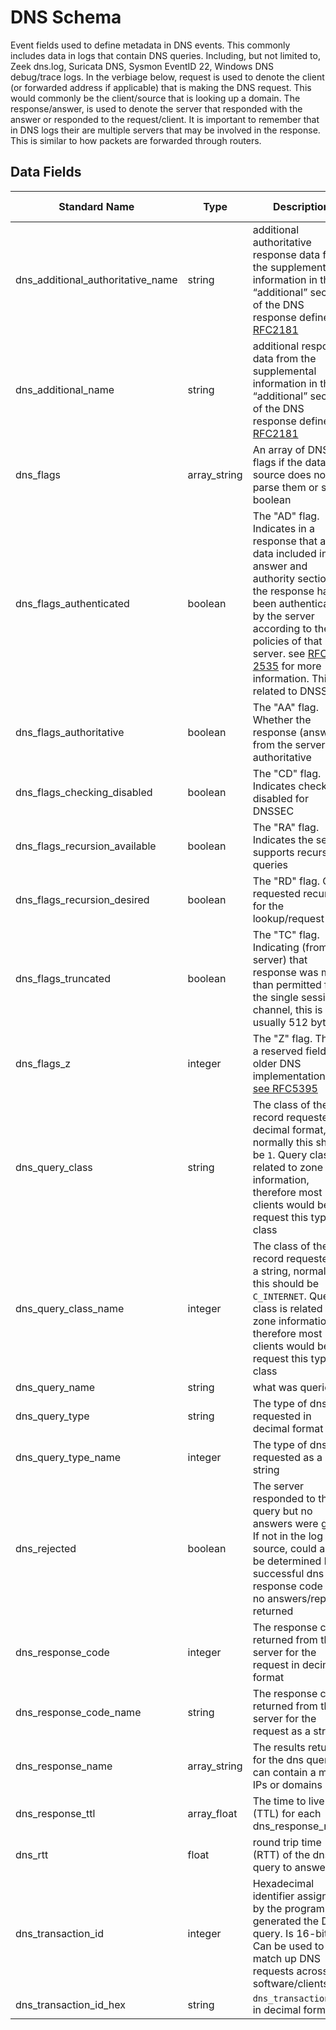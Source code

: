 # DNS Schema

Event fields used to define metadata in DNS events. This commonly includes data in logs that contain DNS queries.
Including, but not limited to, Zeek dns.log, Suricata DNS, Sysmon EventID 22, Windows DNS debug/trace logs.
In the verbiage below, request is used to denote the client (or forwarded address if applicable) that is making the DNS request. This would commonly be the client/source that is looking up a domain.
The response/answer, is used to denote the server that responded with the answer or responded to the request/client.
It is important to remember that in DNS logs their are multiple servers that may be involved in the response. This is similar to how packets are forwarded through routers.

## Data Fields

| Standard Name | Type | Description | Sample Value |
|--------|---------|-------|-------|
| dns_additional_authoritative_name | string | additional authoritative response data from the supplemental information in the “additional” section of the DNS response defined in [RFC2181](https://tools.ietf.org/html/rfc2181#section-5.4.1) | `google.com` |
| dns_additional_name | string | additional response data from the supplemental information in the “additional” section of the DNS response defined in [RFC2181](https://tools.ietf.org/html/rfc2181#section-5.4.1) | `10.10.10.1` |
| dns_flags | array_string | An array of DNS flags if the data source does not parse them or set as boolean | `[ "1", "0" ]` |
| dns_flags_authenticated | boolean | The "AD" flag. Indicates in a response that all data included in the answer and authority sections of the response have been authenticated by the server according to the policies of that server. see [RFC 2535](https://tools.ietf.org/html/rfc3655#section-6.1) for more information. This is related to DNSSEC | `false` |
| dns_flags_authoritative | boolean | The "AA" flag. Whether the response (answer) from the server was authoritative | `true` |
| dns_flags_checking_disabled | boolean | The "CD" flag. Indicates checking disabled for DNSSEC | `true` |
| dns_flags_recursion_available | boolean | The "RA" flag. Indicates the server supports recursive queries | `false` |
| dns_flags_recursion_desired | boolean | The "RD" flag. Client requested recursion for the lookup/request | `true` |
| dns_flags_truncated | boolean | The "TC" flag. Indicating (from the server) that response was more than permitted for the single sessions channel, this is usually 512 bytes. | `true` |
| dns_flags_z | integer | The "Z" flag. This is a reserved field for older DNS implementations [see RFC5395](https://tools.ietf.org/html/rfc5395) | `0` |
| dns_query_class | string | The class of the dns record requested in decimal format, normally this should be `1`. Query class is related to zone information, therefore most clients would be request this type of class | `1` |
| dns_query_class_name | integer | The class of the dns record requested as a string, normally this should be `C_INTERNET`. Query class is related to zone information, therefore most clients would be request this type of class | `C_INTERNET` |
| dns_query_name | string | what was queried | `google.com` |
| dns_query_type | string | The type of dns requested in decimal format | `28` |
| dns_query_type_name | integer | The type of dns requested as a string | `AAAA` |
| dns_rejected | boolean | The server responded to the query but no answers were given. If not in the log source, could also be determined by a successful dns response code and no answers/replies returned | `false` |
| dns_response_code | integer | The response code returned from the server for the request in decimal format | `0` |
| dns_response_code_name | string | The response code returned from the server for the request as a string | `NOERROR` |
| dns_response_name | array_string | The results returned for the dns query. can contain a mix of IPs or domains | `8.8.8.8` |
| dns_response_ttl | array_float | The time to live (TTL) for each dns_response_name | `` |
| dns_rtt | float | round trip time (RTT) of the dns query to answer | `0.006946` |
| dns_transaction_id | integer | Hexadecimal identifier assigned by the program that generated the DNS query. Is 16-bit. Can be used to match up DNS requests across software/clients | `4D11` |
| dns_transaction_id_hex | string | `dns_transaction_id` in decimal format | `19729` |
